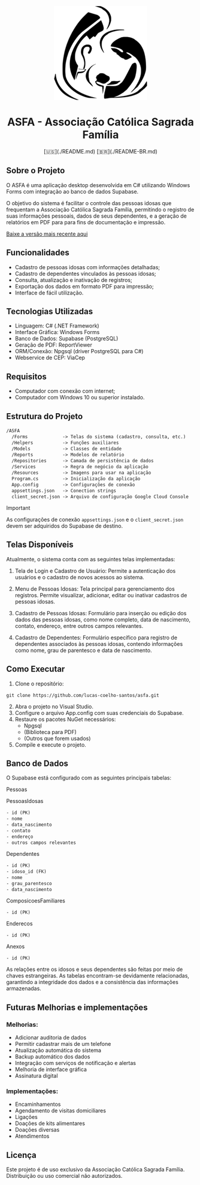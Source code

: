 ﻿<div align="center">
	<img src="./Resources/asfa-logo.png" alt="ASFA" widthwidth="250" height="250" />
	<h1>ASFA - Associação Católica Sagrada Família</h1>
	[🇺🇸](./README.md) [🇧🇷](./README-BR.md)
</div>

## Sobre o Projeto

O ASFA é uma aplicação desktop desenvolvida em C# utilizando Windows Forms com integração ao banco de dados Supabase.

O objetivo do sistema é facilitar o controle das pessoas idosas que frequentam a Associação Católica Sagrada Família, permitindo o registro de suas informações pessoais, dados de seus dependentes, e a geração de relatórios em PDF para para fins de documentação e impressão.

[Baixe a versão mais recente aqui](https://github.com/LucasCoelhoSantos/ASFA/releases/latest)

## Funcionalidades

- Cadastro de pessoas idosas com informações detalhadas;
- Cadastro de dependentes vinculados às pessoas idosas;
- Consulta, atualização e inativação de registros;
- Exportação dos dados em formato PDF para impressão;
- Interface de fácil utilização.

## Tecnologias Utilizadas

- Linguagem: C# (.NET Framework)
- Interface Gráfica: Windows Forms
- Banco de Dados: Supabase (PostgreSQL)
- Geração de PDF: ReportViewer
- ORM/Conexão: Npgsql (driver PostgreSQL para C#)
- Webservice de CEP: ViaCep

## Requisitos

- Computador com conexão com internet;
- Computador com Windows 10 ou superior instalado.

## Estrutura do Projeto

```
/ASFA
  /Forms             -> Telas do sistema (cadastro, consulta, etc.)
  /Helpers           -> Funções auxiliares
  /Models            -> Classes de entidade
  /Reports           -> Modelos de relatório
  /Repositories      -> Camada de persistência de dados
  /Services          -> Regra de negócio da aplicação
  /Resources         -> Imagens para usar na aplicação
  Program.cs         -> Inicialização da aplicação
  App.config         -> Configurações de conexão
  appsettings.json   -> Conection strings
  client_secret.json -> Arquivo de configuração Google Cloud Console
```

> [!IMPORTANT]  
> As configurações de conexão ```appsettings.json``` e o ```client_secret.json``` devem ser adquiridos do Supabase de destino.

## Telas Disponíveis

Atualmente, o sistema conta com as seguintes telas implementadas:

1. Tela de Login e Cadastro de Usuário:
Permite a autenticação dos usuários e o cadastro de novos acessos ao sistema.

2. Menu de Pessoas Idosas:
Tela principal para gerenciamento dos registros. Permite visualizar, adicionar, editar ou inativar cadastros de pessoas idosas.

3. Cadastro de Pessoas Idosas:
Formulário para inserção ou edição dos dados das pessoas idosas, como nome completo, data de nascimento, contato, endereço, entre outros campos relevantes.

4. Cadastro de Dependentes:
Formulário específico para registro de dependentes associados às pessoas idosas, contendo informações como nome, grau de parentesco e data de nascimento.

## Como Executar

1. Clone o repositório:
```
git clone https://github.com/lucas-coelho-santos/asfa.git
```
2. Abra o projeto no Visual Studio.
3. Configure o arquivo App.config com suas credenciais do Supabase.
4. Restaure os pacotes NuGet necessários:
	- Npgsql
	- (Biblioteca para PDF)
	- (Outros que forem usados)
5. Compile e execute o projeto.

## Banco de Dados

O Supabase está configurado com as seguintes principais tabelas:

Pessoas

PessoasIdosas
```
- id (PK)
- nome
- data_nascimento
- contato
- endereço
- outros campos relevantes
```

Dependentes
```
- id (PK)
- idoso_id (FK)
- nome
- grau_parentesco
- data_nascimento
```

ComposicoesFamiliares
```
- id (PK)
```

Enderecos
```
- id (PK)
```

Anexos
```
- id (PK)
```

As relações entre os idosos e seus dependentes são feitas por meio de chaves estrangeiras.
As tabelas encontram-se devidamente relacionadas, garantindo a integridade dos dados e a consistência das informações armazenadas.

## Futuras Melhorias e implementações

### Melhorias:

- Adicionar auditoria de dados
- Permitir cadastrar mais de um telefone
- Atualização automática do sistema
- Backup automático dos dados
- Integração com serviços de notificação e alertas
- Melhoria de interface gráfica
- Assinatura digital

### Implementações:

- Encaminhamentos
- Agendamento de visitas domiciliares
- Ligações
- Doações de kits alimentares
- Doações diversas
- Atendimentos

## Licença

Este projeto é de uso exclusivo da Associação Católica Sagrada Família.
Distribuição ou uso comercial não autorizados.